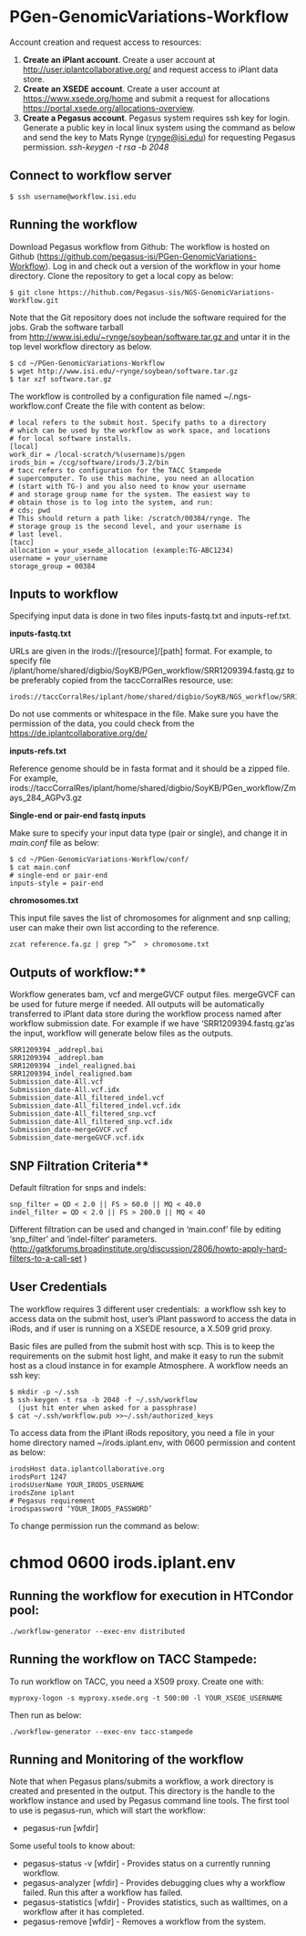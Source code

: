PGen-GenomicVariations-Workflow
===============================

Account creation and request access to resources:

1. **Create an iPlant account**. Create a user account at http://user.iplantcollaborative.org/ and request access to iPlant data store.
2. **Create an XSEDE account**. Create a user account at https://www.xsede.org/home and submit a request for allocations https://portal.xsede.org/allocations-overview.
3. **Create a Pegasus account**. Pegasus system requires ssh key for login. Generate a public key in local linux system using the command as below and send the key to Mats Rynge (rynge@isi.edu) for requesting Pegasus permission. *ssh-keygen -t rsa -b 2048*

## Connect to workflow server

```
$ ssh username@workflow.isi.edu
```

## Running the workflow

Download Pegasus workflow from Github: The workflow is hosted on Github (https://github.com/pegasus-isi/PGen-GenomicVariations-Workflow). Log in and check out a version of the workflow in your home directory. Clone the repository to get a local copy as below:

```
$ git clone https://hithub.com/Pegasus-sis/NGS-GenomicVariations-Workflow.git
```

Note that the Git repository does not include the software required for the jobs. Grab the software tarball from http://www.isi.edu/~rynge/soybean/software.tar.gz and untar it in the top level workflow directory as below. 

```
$ cd ~/PGen-GenomicVariations-Workflow
$ wget http://www.isi.edu/~rynge/soybean/software.tar.gz
$ tar xzf software.tar.gz
```

The workflow is controlled by a configuration file named ~/.ngs-workflow.conf
Create the file with content as below:

```
# local refers to the submit host. Specify paths to a directory
# which can be used by the workflow as work space, and locations
# for local software installs.
[local]
work_dir = /local-scratch/%(username)s/pgen
irods_bin = /ccg/software/irods/3.2/bin
# tacc refers to configuration for the TACC Stampede
# supercomputer. To use this machine, you need an allocation
# (start with TG-) and you also need to know your username
# and storage group name for the system. The easiest way to
# obtain those is to log into the system, and run:
# cds; pwd
# This should return a path like: /scratch/00384/rynge. The
# storage group is the second level, and your username is
# last level.
[tacc]
allocation = your_xsede_allocation (example:TG-ABC1234) 
username = your_username  
storage_group = 00384
```

## Inputs to workflow

Specifying input data is done in two files inputs-fastq.txt and inputs-ref.txt.

**inputs-fastq.txt**

URLs are given in the irods://[resource]/[path] format. For example, to specify file /iplant/home/shared/digbio/SoyKB/PGen_workflow/SRR1209394.fastq.gz to be preferably copied from the taccCorralRes resource, use:

```
irods://taccCorralRes/iplant/home/shared/digbio/SoyKB/NGS_workflow/SRR1209394.fastq.gz
```

Do not use comments or whitespace in the file. Make sure you have the permission of the data, you could check from the https://de.iplantcollaborative.org/de/

**inputs-refs.txt**

Reference genome should be in fasta format and it should be a zipped file. For example,
irods://taccCorralRes/iplant/home/shared/digbio/SoyKB/PGen_workflow/Zmays_284_AGPv3.gz

**Single-end or pair-end fastq inputs**

Make sure to specify your input data type (pair or single), and change it in *main.conf* file as below:

```
$ cd ~/PGen-GenomicVariations-Workflow/conf/
$ cat main.conf
# single-end or pair-end
inputs-style = pair-end
```

**chromosomes.txt**

This input file saves the list of chromosomes for alignment and snp calling; user can make their own list according to the reference.

```
zcat reference.fa.gz | grep “>”  > chromosome.txt 
```

## Outputs of workflow:**

Workflow generates bam, vcf and mergeGVCF output files. mergeGVCF can be used for future merge if needed. All outputs will be automatically transferred to iPlant data store during the workflow process named after workflow submission date.
For example if we have ‘SRR1209394.fastq.gz’as the input, workflow will generate below files as the outputs.

```
SRR1209394 _addrepl.bai
SRR1209394 _addrepl.bam
SRR1209394 _indel_realigned.bai
SRR1209394_indel_realigned.bam
Submission_date-All.vcf
Submission_date-All.vcf.idx
Submission_date-All_filtered_indel.vcf
Submission_date-All_filtered_indel.vcf.idx
Submission_date-All_filtered_snp.vcf
Submission_date-All_filtered_snp.vcf.idx
Submission_date-mergeGVCF.vcf
Submission_date-mergeGVCF.vcf.idx
```

## SNP Filtration Criteria**

Default filtration for snps and indels:

```
snp_filter = QD < 2.0 || FS > 60.0 || MQ < 40.0
indel_filter = QD < 2.0 || FS > 200.0 || MQ < 40
```

Different filtration can be used and changed in ‘main.conf’ file by editing ‘snp_filter’ and ‘indel-filter‘ parameters. (http://gatkforums.broadinstitute.org/discussion/2806/howto-apply-hard-filters-to-a-call-set )

## User Credentials

The workflow requires 3 different user credentials:  a workflow ssh key to access data on the submit host, user’s iPlant password to access the data in iRods, and if user is running on a XSEDE resource, a X.509 grid proxy. 

Basic files are pulled from the submit host with scp. This is to keep the requirements on the submit host light, and make it easy to run the submit host as a cloud instance in for example Atmosphere. A workflow needs an ssh key:

```
$ mkdir -p ~/.ssh
$ ssh-keygen -t rsa -b 2048 -f ~/.ssh/workflow
  (just hit enter when asked for a passphrase)
$ cat ~/.ssh/workflow.pub >>~/.ssh/authorized_keys
```

To access data from the iPlant iRods repository, you need a file in your home directory named ~/irods.iplant.env, with 0600 permission and content as below:

```
irodsHost data.iplantcollaborative.org
irodsPort 1247
irodsUserName YOUR_IRODS_USERNAME
irodsZone iplant
# Pegasus requirement
irodspassword ‘YOUR_IRODS_PASSWORD’
```

To change permission run the command as below:
# chmod 0600 irods.iplant.env


## Running the workflow for execution in HTCondor pool:

```
./workflow-generator --exec-env distributed
```

## Running the workflow on TACC Stampede:

To run workflow on TACC, you need a X509 proxy. Create one with:

```
myproxy-logon -s myproxy.xsede.org -t 500:00 -l YOUR_XSEDE_USERNAME
```

Then run as below:

```
./workflow-generator --exec-env tacc-stampede
```

## Running and Monitoring of the workflow

Note that when Pegasus plans/submits a workflow, a work directory is created and presented in the output. This directory is the handle to the workflow instance and used by Pegasus command line tools. The first tool to use is pegasus-run, which will start the workflow:

* pegasus-run [wfdir]

Some useful tools to know about:

* pegasus-status -v [wfdir] - Provides status on a currently running workflow.
* pegasus-analyzer [wfdir] - Provides debugging clues why a workflow failed. Run this after a workflow has failed.
* pegasus-statistics [wfdir] - Provides statistics, such as walltimes, on a workflow after it has completed.
* pegasus-remove [wfdir] - Removes a workflow from the system. 



